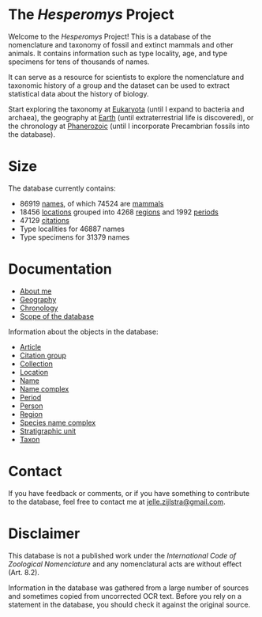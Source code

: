 # The _Hesperomys_ Project

Welcome to the _Hesperomys_ Project! This is a database of the nomenclature and taxonomy
of fossil and extinct mammals and other animals. It contains information such as type
locality, age, and type specimens for tens of thousands of names.

It can serve as a resource for scientists to explore the nomenclature and taxonomic history
of a group and the dataset can be used to extract statistical data about the history of
biology.

Start exploring the taxonomy at [Eukaryota](/t/Eukaryota) (until I expand to bacteria and archaea),
the geography at [Earth](/r/Earth)
(until extraterrestrial life is discovered), or the chronology at [Phanerozoic](/p/Phanerozoic)
(until I incorporate Precambrian fossils into the database).

# Size

The database currently contains:

- 86919 [names](/docs/name), of which 74524 are [mammals](/t/Mammalia)
- 18456 [locations](/docs/location) grouped into 4268 [regions](/docs/region) and 1992 [periods](/docs/period)
- 47129 [citations](/docs/article)
- Type localities for 46887 names
- Type specimens for 31379 names

# Documentation

- [About me](/docs/about)
- [Geography](/docs/geography)
- [Chronology](/docs/chronology)
- [Scope of the database](/docs/scope)

Information about the objects in the database:

- [Article](/docs/article)
- [Citation group](/docs/citation-group)
- [Collection](/docs/collection)
- [Location](/docs/location)
- [Name](/docs/name)
- [Name complex](/docs/name-complex)
- [Period](/docs/period)
- [Person](/docs/person)
- [Region](/docs/region)
- [Species name complex](/docs/species-name-complex)
- [Stratigraphic unit](/docs/stratigraphic-unit)
- [Taxon](/docs/taxon)

# Contact

If you have feedback or comments, or if you have something to contribute to the database,
feel free to contact me at [jelle.zijlstra@gmail.com](mailto:jelle.zijlstra@gmail.com).

# Disclaimer

This database is not a published work under the _International Code of Zoological
Nomenclature_ and any nomenclatural acts are without effect (Art. 8.2).

Information in the database was gathered from a large number of sources and
sometimes copied from uncorrected OCR text. Before you rely on a statement in the
database, you should check it against the original source.
